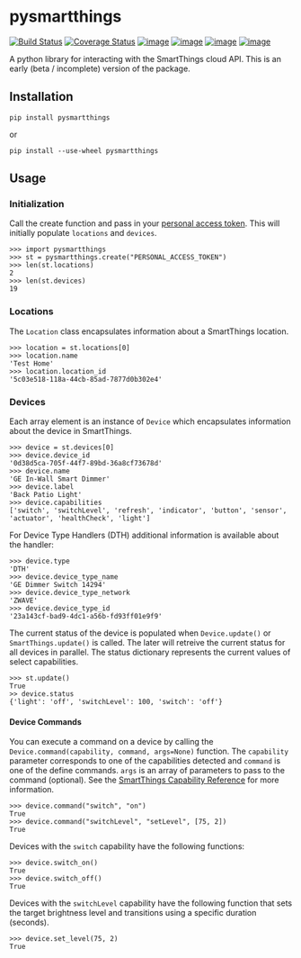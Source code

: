 # pysmartthings
[![Build Status](https://travis-ci.org/andrewsayre/pysmartthings.svg?branch=master)](https://travis-ci.org/andrewsayre/pysmartthings)
[![Coverage Status](https://coveralls.io/repos/github/andrewsayre/pysmartthings/badge.svg?branch=master)](https://coveralls.io/github/andrewsayre/pysmartthings?branch=master)
[![image](https://img.shields.io/pypi/v/pysmartthings.svg)](https://pypi.org/project/pysmartthings/)
[![image](https://img.shields.io/pypi/pyversions/pysmartthings.svg)](https://pypi.org/project/pysmartthings/)
[![image](https://img.shields.io/pypi/l/pysmartthings.svg)](https://pypi.org/project/pysmartthings/)
[![image](https://img.shields.io/badge/Reviewed_by-Hound-8E64B0.svg)](https://houndci.com)

A python library for interacting with the SmartThings cloud API.  This is an early (beta / incomplete) version of the package.
## Installation
```commandline
pip install pysmartthings
```
or
```commandline
pip install --use-wheel pysmartthings
```
## Usage
### Initialization
Call the create function and pass in your [personal access token](https://account.smartthings.com/tokens).  This will initially populate `locations` and `devices`.
```
>>> import pysmartthings
>>> st = pysmartthings.create("PERSONAL_ACCESS_TOKEN")
>>> len(st.locations)
2
>>> len(st.devices)
19
```
### Locations
The `Location` class encapsulates information about a SmartThings location.
```
>>> location = st.locations[0]
>>> location.name
'Test Home'
>>> location.location_id
'5c03e518-118a-44cb-85ad-7877d0b302e4' 
```
### Devices
Each array element is an instance of `Device` which encapsulates information about the device in SmartThings.
```
>>> device = st.devices[0]
>>> device.device_id
'0d38d5ca-705f-44f7-89bd-36a8cf73678d'
>>> device.name
'GE In-Wall Smart Dimmer'
>>> device.label
'Back Patio Light'
>>> device.capabilities
['switch', 'switchLevel', 'refresh', 'indicator', 'button', 'sensor', 'actuator', 'healthCheck', 'light']
```
For Device Type Handlers (DTH) additional information is available about the handler:
```
>>> device.type
'DTH'
>>> device.device_type_name
'GE Dimmer Switch 14294'
>>> device.device_type_network
'ZWAVE'
>>> device.device_type_id
'23a143cf-bad9-4dc1-a56b-fd93ff01e9f9'
```
The current status of the device is populated when `Device.update()` or `SmartThings.update()` is called.  The later will retreive the current status for all devices in parallel.  The status dictionary represents the current values of select capabilities.
```
>>> st.update()
True
>> device.status
{'light': 'off', 'switchLevel': 100, 'switch': 'off'}
```
#### Device Commands
You can execute a command on a device by calling the `Device.command(capability, command, args=None)` function.  The `capability` parameter corresponds to one of the capabilities detected and `command` is one of the define commands. `args` is an array of parameters to pass to the command (optional).  See the [SmartThings Capability Reference](https://smartthings.developer.samsung.com/develop/api-ref/capabilities.html) for more information.
```
>>> device.command("switch", "on")
True
>>> device.command("switchLevel", "setLevel", [75, 2])
True
```
Devices with the `switch` capability have the following functions:
```
>>> device.switch_on()
True
>>> device.switch_off()
True
```
Devices with the `switchLevel` capability have the following function that sets the target brightness level and transitions using a specific duration (seconds).
```
>>> device.set_level(75, 2)
True
```